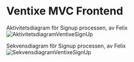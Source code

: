 # Ventixe MVC Frontend

Aktivitetsdiagram för Signup processen, av Felix
![AktivitetsdiagramVentixeSignUp](https://github.com/user-attachments/assets/caf0d42b-04c7-4150-b4c9-bb1ed7549d12)

Sekvensdiagram för Signup processen, av Felix
![SekvensdiagramVentixeSignUp](https://github.com/user-attachments/assets/9d3e5696-9e70-419c-a463-01a34228cde4)
